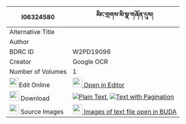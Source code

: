 |I06324580|མིང་གྲགས་མི་སྣ་གཞོན་དུས། 
| --- | --- 
|Alternative Title |
|Author | 
|BDRC ID | W2PD19096
|Creator | Google OCR
|Number of Volumes| 1
|<img width="25" src="https://img.icons8.com/color/25/000000/edit-property.png">Edit Online| [<img width="25" src="https://avatars.githubusercontent.com/u/45091458?s=200&v=4"> Open in Editor](http://editor.openpecha.org/I06324580)
|<img width="25" src="https://img.icons8.com/fluent/48/000000/download-2.png"/>  Download | [![](https://img.icons8.com/color/20/000000/txt.png)Plain Text](https://github.com/Openpecha/I06324580/releases/download/v2/ming_drak_mina_shyon_du_plain_I06324580.zip), [![](https://img.icons8.com/color/20/000000/txt.png)Text with Pagination](https://github.com/Openpecha/I06324580/releases/download/v2/ming_drak_mina_shyon_du_pages_I06324580.zip)
|<img width="25" src="https://img.icons8.com/plasticine/100/000000/pictures-folder.png"/>  Source Images | [<img width="25" src="https://library.bdrc.io/icons/BUDA-small.svg"> Images of text file open in BUDA](https://library.bdrc.io/show/bdr:W2PD19096)
